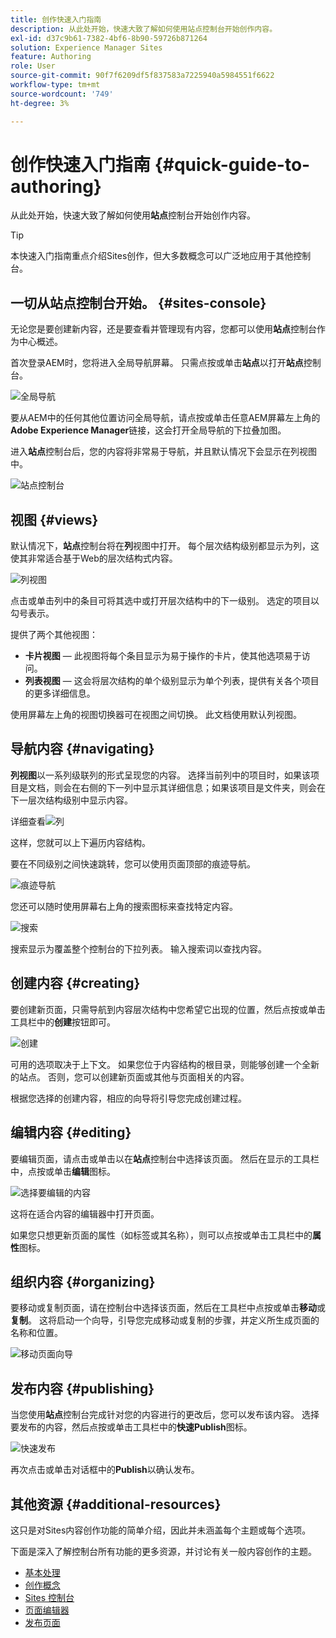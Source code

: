 ```yaml
---
title: 创作快速入门指南
description: 从此处开始，快速大致了解如何使用站点控制台开始创作内容。
exl-id: d37c9b61-7382-4bf6-8b90-59726b871264
solution: Experience Manager Sites
feature: Authoring
role: User
source-git-commit: 90f7f6209df5f837583a7225940a5984551f6622
workflow-type: tm+mt
source-wordcount: '749'
ht-degree: 3%

---
```



# 创作快速入门指南 {#quick-guide-to-authoring}

从此处开始，快速大致了解如何使用&#x200B;**站点**&#x200B;控制台开始创作内容。

>[!TIP]
>
>本快速入门指南重点介绍Sites创作，但大多数概念可以广泛地应用于其他控制台。

## 一切从站点控制台开始。 {#sites-console}

无论您是要创建新内容，还是要查看并管理现有内容，您都可以使用&#x200B;**站点**&#x200B;控制台作为中心概述。

首次登录AEM时，您将进入全局导航屏幕。 只需点按或单击&#x200B;**站点**&#x200B;以打开&#x200B;**站点**&#x200B;控制台。

![全局导航](assets/getting-started-global-navigation.png)

要从AEM中的任何其他位置访问全局导航，请点按或单击任意AEM屏幕左上角的&#x200B;**Adobe Experience Manager**&#x200B;链接，这会打开全局导航的下拉叠加图。

进入&#x200B;**站点**&#x200B;控制台后，您的内容将非常易于导航，并且默认情况下会显示在列视图中。

![站点控制台](assets/getting-started-sites-console.png)

## 视图 {#views}

默认情况下，**站点**&#x200B;控制台将在&#x200B;**列**&#x200B;视图中打开。 每个层次结构级别都显示为列，这使其非常适合基于Web的层次结构式内容。

![列视图](assets/getting-started-column-view.png)

点击或单击列中的条目可将其选中或打开层次结构中的下一级别。 选定的项目以勾号表示。

提供了两个其他视图：

* **卡片视图** — 此视图将每个条目显示为易于操作的卡片，使其他选项易于访问。
* **列表视图** — 这会将层次结构的单个级别显示为单个列表，提供有关各个项目的更多详细信息。

使用屏幕左上角的视图切换器可在视图之间切换。 此文档使用默认列视图。

## 导航内容 {#navigating}

**列视图**&#x200B;以一系列级联列的形式呈现您的内容。 选择当前列中的项目时，如果该项目是文档，则会在右侧的下一列中显示其详细信息；如果该项目是文件夹，则会在下一层次结构级别中显示内容。

详细查看![列](assets/getting-started-column-detail.png)

这样，您就可以上下遍历内容结构。

要在不同级别之间快速跳转，您可以使用页面顶部的痕迹导航。

![痕迹导航](assets/getting-started-breadcrumbs.png)

您还可以随时使用屏幕右上角的搜索图标来查找特定内容。

![搜索](assets/getting-started-search.png)

搜索显示为覆盖整个控制台的下拉列表。 输入搜索词以查找内容。

## 创建内容 {#creating}

要创建新页面，只需导航到内容层次结构中您希望它出现的位置，然后点按或单击工具栏中的&#x200B;**创建**&#x200B;按钮即可。

![创建](assets/getting-started-create.png)

可用的选项取决于上下文。 如果您位于内容结构的根目录，则能够创建一个全新的站点。 否则，您可以创建新页面或其他与页面相关的内容。

根据您选择的创建内容，相应的向导将引导您完成创建过程。

## 编辑内容 {#editing}

要编辑页面，请点击或单击以在&#x200B;**站点**&#x200B;控制台中选择该页面。 然后在显示的工具栏中，点按或单击&#x200B;**编辑**&#x200B;图标。

![选择要编辑的内容](assets/getting-started-edit.png)

这将在适合内容的编辑器中打开页面。

如果您只想更新页面的属性（如标签或其名称），则可以点按或单击工具栏中的&#x200B;**属性**&#x200B;图标。

## 组织内容 {#organizing}

要移动或复制页面，请在控制台中选择该页面，然后在工具栏中点按或单击&#x200B;**移动**&#x200B;或&#x200B;**复制**。 这将启动一个向导，引导您完成移动或复制的步骤，并定义所生成页面的名称和位置。

![移动页面向导](assets/getting-started-move-page.png)

## 发布内容 {#publishing}

当您使用&#x200B;**站点**&#x200B;控制台完成针对您的内容进行的更改后，您可以发布该内容。 选择要发布的内容，然后点按或单击工具栏中的&#x200B;**快速Publish**&#x200B;图标。

![快速发布](assets/getting-started-quick-publish.png)

再次点击或单击对话框中的&#x200B;**Publish**&#x200B;以确认发布。

## 其他资源 {#additional-resources}

这只是对Sites内容创作功能的简单介绍，因此并未涵盖每个主题或每个选项。

下面是深入了解控制台所有功能的更多资源，并讨论有关一般内容创作的主题。

* [基本处理](/help/sites-cloud/authoring/basic-handling.md)
* [创作概念](/help/sites-cloud/authoring/author-publish.md)
* [Sites 控制台](/help/sites-cloud/authoring/sites-console/introduction.md)
* [页面编辑器](/help/sites-cloud/authoring/page-editor/introduction.md)
* [发布页面](/help/sites-cloud/authoring/sites-console/publishing-pages.md)
